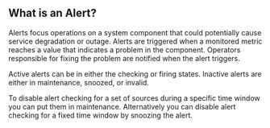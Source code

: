 ## What is an Alert?

Alerts focus operations on a system component that could potentially cause service degradation or outage. Alerts are
triggered when a monitored metric reaches a value that indicates a problem in the component. Operators responsible for
fixing the problem are notified when the alert triggers.

Active alerts can be in either the checking or firing states. Inactive alerts are either in maintenance, snoozed, or
invalid.

To disable alert checking for a set of sources during a specific time window you can put them in maintenance.
Alternatively you can disable alert checking for a fixed time window by snoozing the alert.
